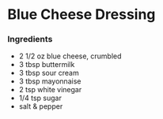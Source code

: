 # Blue Cheese Dressing

### Ingredients

* 2 1/2 oz blue cheese, crumbled
* 3 tbsp buttermilk
* 3 tbsp sour cream
* 3 tbsp mayonnaise
* 2 tsp white vinegar
* 1/4 tsp sugar
* salt & pepper



